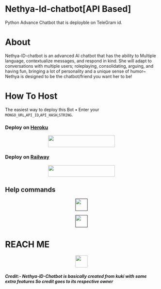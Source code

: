 # Nethya-Id-chatbot[API Based]
Python Advance Chatbot that is deployble on TeleGram id.

# About
Nethya-ID-chatbot is an advanced AI chatbot that 
has the ability to Multiple language, contextualize messages, and respond in kind. She will adapt to conversations with multiple users; roleplaying, consolidating, arguing, and having fun, bringing a lot of personality and a unique sense of humor~ Nethya is designed to be the chatbot/friend you want her to be!

# How To Host

The easiest way to deploy this Bot
• Enter your ```MONGO_URL```,```API_ID```,```API_HASH```,```STRING```.

### Deploy on [Heroku](https://heroku.com)

<p align="center"><a href="https://heroku.com/deploy?template=https://github.com/TheLogicalGuy/Nethya-id-chatbot"> <img src="https://img.shields.io/badge/Deploy%20To%20Heroku-black?style=for-the-badge&logo=heroku" width="220" height="38.45"/></a></p>

### Deploy on [Railway](https://railway.app)

<p align="center"><a href="http://railway.app"> <img src="https://img.shields.io/badge/Deploy%20To%20Railway-black?style=for-the-badge&logo=Railway" width="220" height="38.45"/></a></p>

## Help commands

<p align="center"><a href=""> <img src="https://img.shields.io/badge/-%2F%2Fchatboton--For Enable Nethya--Id--chatbot-critical?style=for-the-badge" width="" height="40"/></a></p>

<p align="center"><a href=""> <img src="https://img.shields.io/badge/-%2F%2Fchatbotoff--For Disable Nethya--Id--chatbot-critical?style=for-the-badge" width="" height="40"/></a></p>

# REACH ME

<p align="center"><a href="https://telegram.dog/The_logical_Guy"> <img src="https://img.shields.io/badge/Reach--@The__Logical__Guy-blue?style=for-the-badge&logo=telegram" width="" height="40"/></a></p>

##### Credit:- Nethya-ID-Chatbot is basically created from kuki with some extra features So credit goes to its respective owner
 
